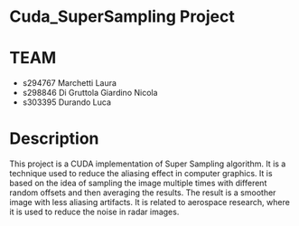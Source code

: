 # Cuda_SuperSampling Project

# TEAM
- s294767 Marchetti Laura
- s298846 Di Gruttola Giardino Nicola
- s303395 Durando Luca

# Description
This project is a CUDA implementation of Super Sampling algorithm. It is a technique used to reduce the aliasing effect in computer graphics. It is based on the idea of sampling the image multiple times with different random offsets and then averaging the results. The result is a smoother image with less aliasing artifacts.
It is related to aerospace research, where it is used to reduce the noise in radar images.